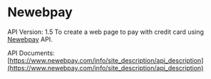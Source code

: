 # Newebpay

API Version: 1.5
To create a web page to pay with credit card using [Newebpay](https://www.newebpay.com/) API.

API Documents: 
[https://www.newebpay.com/info/site_description/api_description](https://www.newebpay.com/info/site_description/api_description) 
